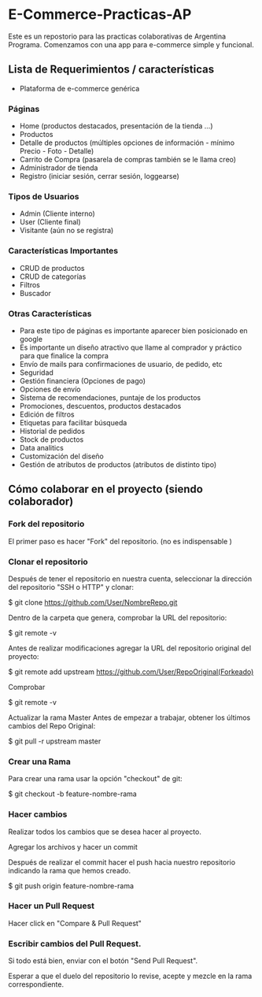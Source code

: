 # E-Commerce-Practicas-AP
Este es un repostorio para las practicas colaborativas de Argentina Programa. Comenzamos con una app para e-commerce simple y funcional.

## Lista de Requerimientos / características

* Plataforma de e-commerce genérica  

### Páginas
* Home (productos destacados, presentación de la tienda ...)
* Productos
* Detalle de productos (múltiples opciones de información - mínimo Precio - Foto - Detalle)
* Carrito de Compra (pasarela de compras también se le llama creo)
* Administrador de tienda
* Registro (iniciar sesión, cerrar sesión, loggearse)

### Tipos de Usuarios
* Admin (Cliente interno)
* User (Cliente final)
* Visitante (aún no se registra)

### Características Importantes
* CRUD de productos
* CRUD de categorías
* Filtros
* Buscador

### Otras Características
* Para este tipo de páginas es importante aparecer bien posicionado en google
* Es importante un diseño atractivo que llame al comprador y práctico para que finalice la compra 
* Envío de mails para confirmaciones de usuario, de pedido, etc
* Seguridad
* Gestión financiera (Opciones de pago)
* Opciones de envío 
* Sistema de recomendaciones, puntaje de los productos
* Promociones, descuentos, productos destacados
* Edición de filtros
* Etiquetas para facilitar búsqueda
* Historial de pedidos
* Stock de productos
* Data analitics
* Customización del diseño
* Gestión de atributos de productos (atributos de distinto tipo)

## Cómo colaborar en el proyecto (siendo colaborador)

### Fork del repositorio
El primer paso es hacer "Fork" del repositorio. (no es indispensable )

### Clonar el repositorio
Después de tener el repositorio en nuestra cuenta, seleccionar la dirección del repositorio "SSH o HTTP" y clonar:

$ git clone https://github.com/User/NombreRepo.git

Dentro de la carpeta que genera, comprobar la URL del repositorio:

$ git remote -v

Antes de realizar modificaciones agregar la URL del repositorio original del proyecto:

$ git remote add upstream https://github.com/User/RepoOriginal(Forkeado)

Comprobar

$ git remote -v

Actualizar la rama Master
Antes de empezar a trabajar, obtener los últimos cambios del Repo Original:

$ git pull -r upstream master

### Crear una Rama
Para crear una rama usar la opción "checkout" de git:

$ git checkout -b feature-nombre-rama

### Hacer cambios
Realizar todos los cambios que se desea hacer al proyecto.

Agregar los archivos y hacer un commit

Después de realizar el commit hacer el push hacia nuestro repositorio indicando la rama que hemos creado.

$ git push origin feature-nombre-rama

### Hacer un Pull Request
Hacer click en "Compare & Pull Request"

### Escribir cambios del Pull Request.

Si todo está bien, enviar con el botón "Send Pull Request".

Esperar a que el duelo del repositorio lo revise, acepte y mezcle en la rama correspondiente.
